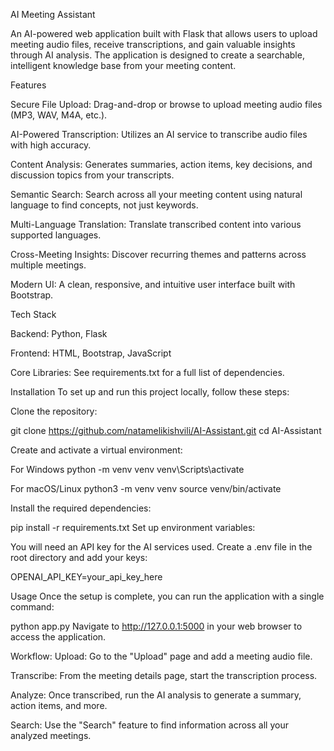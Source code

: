 AI Meeting Assistant


An AI-powered web application built with Flask that allows users to upload meeting audio files, receive transcriptions, and gain valuable insights through AI analysis. The application is designed to create a searchable, intelligent knowledge base from your meeting content.

Features


Secure File Upload: Drag-and-drop or browse to upload meeting audio files (MP3, WAV, M4A, etc.).

AI-Powered Transcription: Utilizes an AI service to transcribe audio files with high accuracy.

Content Analysis: Generates summaries, action items, key decisions, and discussion topics from your transcripts.

Semantic Search: Search across all your meeting content using natural language to find concepts, not just keywords.

Multi-Language Translation: Translate transcribed content into various supported languages.

Cross-Meeting Insights: Discover recurring themes and patterns across multiple meetings.

Modern UI: A clean, responsive, and intuitive user interface built with Bootstrap.

Tech Stack


Backend: Python, Flask

Frontend: HTML, Bootstrap, JavaScript

Core Libraries: See requirements.txt for a full list of dependencies.

Installation
To set up and run this project locally, follow these steps:

Clone the repository:

git clone https://github.com/natamelikishvili/AI-Assistant.git
cd AI-Assistant

Create and activate a virtual environment:

For Windows
python -m venv venv
venv\Scripts\activate

For macOS/Linux
python3 -m venv venv
source venv/bin/activate

Install the required dependencies:

pip install -r requirements.txt
Set up environment variables:

You will need an API key for the AI services used. Create a .env file in the root directory and add your keys:

OPENAI_API_KEY=your_api_key_here

Usage
Once the setup is complete, you can run the application with a single command:

python app.py
Navigate to http://127.0.0.1:5000 in your web browser to access the application.

Workflow:
Upload: Go to the "Upload" page and add a meeting audio file.

Transcribe: From the meeting details page, start the transcription process.

Analyze: Once transcribed, run the AI analysis to generate a summary, action items, and more.

Search: Use the "Search" feature to find information across all your analyzed meetings.
